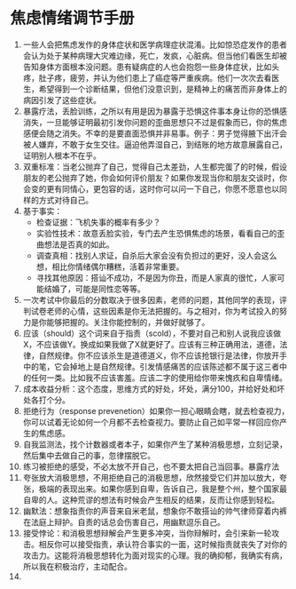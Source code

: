 # 焦虑情绪调节手册

1. 一些人会把焦虑发作的身体症状和医学病理症状混淆。比如惊恐症发作的患者会认为处于某种病理大灾难边缘，死亡，发疯，心脏病。但当他们看医生却被告知身体方面根本没问题。患有疑病症的人也会抱怨一些身体症状，比如头疼，肚子疼，疲劳，并认为他们患上了癌症等严重疾病。他们一次次去看医生，希望得到一个诊断结果，但他们没意识到，是精神上的痛苦而非身体上的病因引发了这些症状。
2. 暴露疗法，丢脸训练，之所以有用是因为暴露于恐惧这件事本身让你的恐惧感消失，一旦能够证明最初引发你问题的歪曲思想只不过是假象而已，你的焦虑感便会随之消失。不幸的是要直面恐惧并非易事。例子：男子觉得腋下出汗会被人嫌弃，不敢于女生交往。逼迫他弄湿自己，到结账的地方故意展露自己，证明别人根本不在乎。
3. 双重标准：当老公抛弃了自己，觉得自己太差劲，人生都完蛋了的时候，假设朋友的老公抛弃了她，你会如何评价朋友？如果你发现当你和朋友交谈时，你会变的更有同情心，更包容的话，这时你可以问一下自己，你愿不愿意也以同样的方式对待自己。
4. 基于事实：
    - 检查证据：飞机失事的概率有多少？
    - 实验性技术：故意丢脸实验，专门去产生恐惧焦虑的场景，看看自己的歪曲想法是否真的如此。
    - 调查真相：找别人求证，自杀后大家会没有负担过的更好，没人会这么想，相比你情绪偶尔糟糕，活着非常重要。
    - 寻找其他原因：搭讪不成功，不是因为你丑，而是人家真的很忙，人家可能结婚了，可能是同性恋等等。
5. 一次考试中你最后的分数取决于很多因素，老师的问题，其他同学的表现，评判试卷老师的心情，这些因素是你无法把握的。与之相对，你为考试投入的努力是你能够把握的。关注你能控制的，并做好就够了。
6. 应该（should）这个词来自于指责（scold），不要对自己和别人说我应该做X，不应该做Y。换成如果我做了X就更好了。应该有三种正确用法，道德，法律，自然规律。你不应该杀生是道德道义，你不应该抢银行是法律，你放开手中的笔，它会掉地上是自然规律。引发情感痛苦的应该陈述都不属于这三者中的任何一类。比如我不应该害羞。应该二字的使用给你带来愧疚和自卑情绪。
7. 成本收益分析：这个态度，思维方式的好处，坏处，满分100，并给好处和坏处各打个分。
8. 拒绝行为（response prevenetion）如果你一担心眼睛会瞎，就去检查视力，你可以试着无论如何一个月都不去检查视力。要防止自己如平常一样回应你产生的焦虑感。
9. 自我监测法，找个计数器或者本子，如果你产生了某种消极思想，立刻记录，然后集中去做自己的事，忽律摆脱它。
10. 练习被拒绝的感受，不必太放不开自己，也不要太把自己当回事。暴露疗法
11. 夸张放大消极思想，不用拒绝自己的消极思想，欣然接受它们并加以放大，夸张，极端的表现出来。如果你感到自卑，告诉自己，我是整个州，整个国家最自卑的人。这种荒谬的想法有时候会产生相反的结果，反而让你感到轻松。
12. 幽默法：想象指责你的声音来自米老鼠，想象你不敢搭讪的帅气律师穿着内裤在法庭上辩护。自责的话总会伤害自己，用幽默逗乐自己。
13. 接受悖论：和消极思想辩解会产生更多冲突，当你辩解时，会引来新一轮攻击。相反你可以接受指责，承认符合事实的一面，这时候指责就丧失了对你的攻击力。这能将消极思想转化为面对现实的心理。我的确抑郁，我确实有病，所以我在积极治疗，主动配合。
14. 
